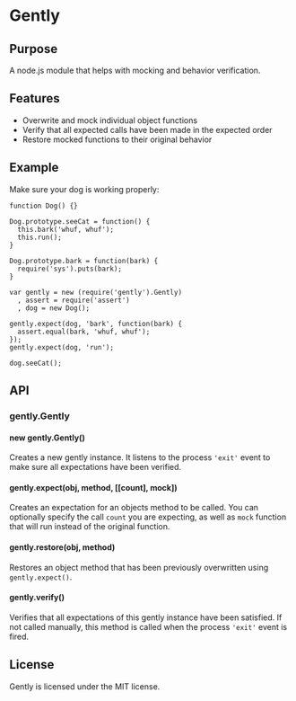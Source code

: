 # Gently

## Purpose

A node.js module that helps with mocking and behavior verification.

## Features

* Overwrite and mock individual object functions
* Verify that all expected calls have been made in the expected order
* Restore mocked functions to their original behavior

## Example

Make sure your dog is working properly:

    function Dog() {}

    Dog.prototype.seeCat = function() {
      this.bark('whuf, whuf');
      this.run();
    }

    Dog.prototype.bark = function(bark) {
      require('sys').puts(bark);
    }

    var gently = new (require('gently').Gently)
      , assert = require('assert')
      , dog = new Dog();

    gently.expect(dog, 'bark', function(bark) {
      assert.equal(bark, 'whuf, whuf');
    });
    gently.expect(dog, 'run');

    dog.seeCat();

## API

### gently.Gently

#### new gently.Gently()

Creates a new gently instance. It listens to the process `'exit'` event to make sure all expectations have been verified.

#### gently.expect(obj, method, [[count], mock])

Creates an expectation for an objects method to be called. You can optionally specify the call `count` you are expecting, as well as `mock` function that will run instead of the original function.

#### gently.restore(obj, method)

Restores an object method that has been previously overwritten using `gently.expect()`.

#### gently.verify()

Verifies that all expectations of this gently instance have been satisfied. If not called manually, this method is called when the process `'exit'` event is fired.

## License

Gently is licensed under the MIT license.